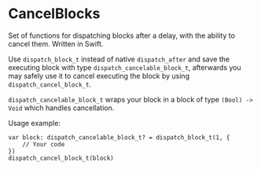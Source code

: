 # CancelBlocks

Set of functions for dispatching blocks after a delay, with the ability to cancel them. Written in Swift.

Use `dispatch_block_t` instead of native `dispatch_after` and save the executing block with type `dispatch_cancelable_block_t`, afterwards you may safely use it to cancel executing the block by using `dispatch_cancel_block_t`.

`dispatch_cancelable_block_t` wraps your block in a block of type `(Bool) -> Void` which handles cancellation.

Usage example:

```
var block: dispatch_cancelable_block_t? = dispatch_block_t(1, {
    // Your code 
})
dispatch_cancel_block_t(block)
```
